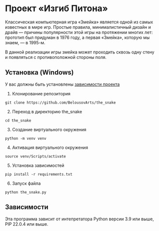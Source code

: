 # Проект «Изгиб Питона»

Классическая компьютерная игра «Змейка» является одной из самых известных в мире игр. Простые правила, минималистичный дизайн и драйв — причины популярности этой игры на протяжении многих лет: прототип был придуман в 1976 году, а первая «Змейка», которую мы знаем, — в 1995-м.

В данной реализации игры змейка может проходить сквозь одну стену и появляться с противоположной стороны поля.

## Установка (Windows)
У вас должны быть установлены [зависимости проекта](https://github.com/BelousovArts/the_snake#зависимости)

1. Клонирование репозитория 

```git clone https://github.com/BelousovArts/the_snake```

2. Переход в директорию the_snake

```cd the_snake```

3. Создание виртуального окружения

```python -m venv venv```

4. Активация виртуального окружения

```source venv/Scripts/activate```

5. Установка зависимостей

```pip install -r requirements.txt```

6. Запуск файла

```python the_snake.py ```

## Зависимости
Эта программа зависит от интепретатора Python версии 3.9 или выше, PIP 22.0.4 или выше.